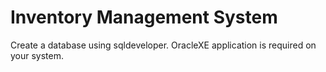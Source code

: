 # Inventory Management System

Create a database using sqldeveloper. OracleXE application is required on your system. 